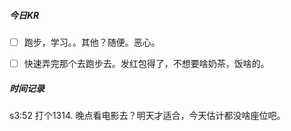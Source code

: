



##### 今日KR

+ [ ] 跑步，学习。。其他？随便。恶心。
+ [ ] 快速弄完那个去跑步去。发红包得了，不想要啥奶茶，饭啥的。





##### 时间记录

s3:52  打个1314.  晚点看电影去？明天才适合，今天估计都没啥座位吧。

